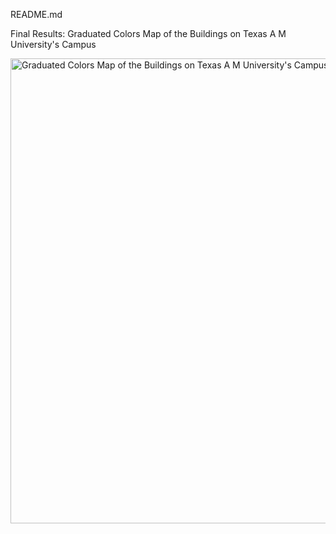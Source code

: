 README.md


Final Results: Graduated Colors Map of the Buildings on Texas A M University's Campus



<img width="744" alt="Graduated Colors Map of the Buildings on Texas A M University's Campus" src="https://user-images.githubusercontent.com/123012280/220748967-8bf9f9b2-4f21-416e-ac4a-48269a270087.png">
